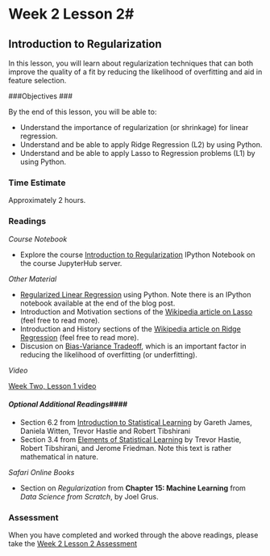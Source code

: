 # Week 2 Lesson 2#
## Introduction to Regularization ##

In this lesson, you will learn about regularization techniques that can both improve the quality of a fit by reducing the likelihood of overfitting and aid in feature selection.

###Objectives ###

By the end of this lesson, you will be able to:

- Understand the importance of regularization (or shrinkage) for linear regression.
- Understand and be able to apply Ridge Regression (L2) by using Python.
- Understand and be able to apply Lasso to Regression problems (L1) by using Python.

### Time Estimate ###

Approximately 2 hours.

### Readings ####

_Course Notebook_

- Explore the course [Introduction to Regularization][regularization] IPython Notebook on the course JupyterHub server.

_Other Material_

- [Regularized Linear Regression][rlr] using Python. Note there is an IPython notebook available at the end of the blog post.
- Introduction and Motivation sections of the [Wikipedia article on Lasso][wlas] (feel free to read more).
- Introduction and History sections of the [Wikipedia article on Ridge Regression][wrid] (feel free to read more).
- Discusion on [Bias-Variance Tradeoff][dbv], which is an important
  factor in reducing the likelihood of overfitting (or underfitting).

_Video_

[Week Two, Lesson 1 video][lv]

#### *Optional Additional Readings*####

- Section 6.2 from [Introduction to Statistical Learning][isl]  by
  Gareth James, Daniela Witten, Trevor Hastie and Robert Tibshirani
- Section 3.4 from [Elements of Statistical Learning][esl] by Trevor
  Hastie, Robert Tibshirani, and Jerome Friedman. Note this text is rather
  mathematical in nature.

_Safari Online Books_

- Section on _Regularization_ from **Chapter 15: Machine Learning** from _Data Science from Scratch_, by Joel Grus.

### Assessment ###

When you have completed and worked through the above readings, please take the [Week 2 Lesson 2 Assessment][wa]

[lv]: https://mediaspace.illinois.edu/media/Week+2+Lesson+2/1_41gjft6a/63153661
[regularization]: ../notebooks/regularization.ipynb

[rlr]: http://www.datarobot.com/blog/regularized-linear-regression-with-scikit-learn/
[isl]: http://www-bcf.usc.edu/~gareth/ISL/
[esl]: http://statweb.stanford.edu/~tibs/ElemStatLearn/
[wlas]: https://en.wikipedia.org/wiki/Lasso_(statistics)
[wrid]: https://en.wikipedia.org/wiki/Tikhonov_regularization
[wa]: https://learn.illinois.edu/mod/quiz/view.php?id=1844382
[dbv]: http://scott.fortmann-roe.com/docs/BiasVariance.html
